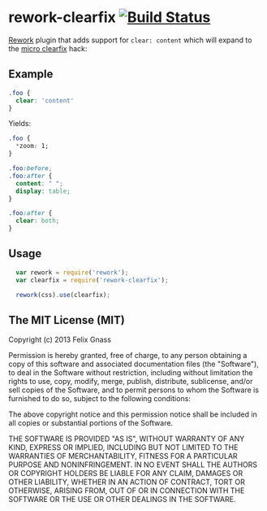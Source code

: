 # rework-clearfix [![Build Status](https://travis-ci.org/fgnass/rework-clearfix.png)](https://travis-ci.org/fgnass/rework-clearfix)

[Rework](https://github.com/visionmedia/rework) plugin that adds support for
`clear: content` which will expand to the
[micro clearfix](http://nicolasgallagher.com/micro-clearfix-hack/) hack:

## Example

```css
.foo {
  clear: 'content'
}
```

Yields:

```css
.foo {
  *zoom: 1;
}

.foo:before,
.foo:after {
  content: " ";
  display: table;
}

.foo:after {
  clear: both;
}
```

## Usage

```js
  var rework = require('rework');
  var clearfix = require('rework-clearfix');

  rework(css).use(clearfix);
```

## The MIT License (MIT)

Copyright (c) 2013 Felix Gnass

Permission is hereby granted, free of charge, to any person obtaining a copy
of this software and associated documentation files (the "Software"), to deal
in the Software without restriction, including without limitation the rights
to use, copy, modify, merge, publish, distribute, sublicense, and/or sell
copies of the Software, and to permit persons to whom the Software is
furnished to do so, subject to the following conditions:

The above copyright notice and this permission notice shall be included in
all copies or substantial portions of the Software.

THE SOFTWARE IS PROVIDED "AS IS", WITHOUT WARRANTY OF ANY KIND, EXPRESS OR
IMPLIED, INCLUDING BUT NOT LIMITED TO THE WARRANTIES OF MERCHANTABILITY,
FITNESS FOR A PARTICULAR PURPOSE AND NONINFRINGEMENT. IN NO EVENT SHALL THE
AUTHORS OR COPYRIGHT HOLDERS BE LIABLE FOR ANY CLAIM, DAMAGES OR OTHER
LIABILITY, WHETHER IN AN ACTION OF CONTRACT, TORT OR OTHERWISE, ARISING FROM,
OUT OF OR IN CONNECTION WITH THE SOFTWARE OR THE USE OR OTHER DEALINGS IN
THE SOFTWARE.
